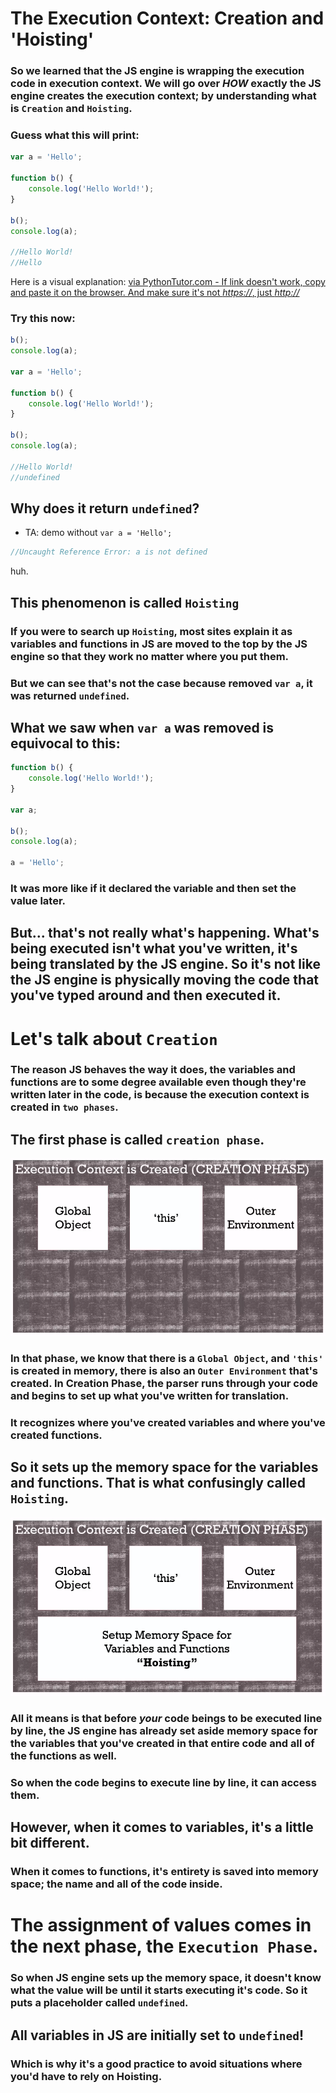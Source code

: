 # The Execution Context: Creation and 'Hoisting'

### So we learned that the JS engine is wrapping the execution code in execution context. We will go over **_HOW_** exactly the JS engine creates the execution context; by understanding what is `Creation` and `Hoisting`.

### Guess what this will print:

```javascript
var a = 'Hello';

function b() {
    console.log('Hello World!');
}

b();
console.log(a);

//Hello World!
//Hello
```

Here is a visual explanation: [via PythonTutor.com - If link doesn't work, copy and paste it on the browser. And make sure it's not _https://_, just _http://_](http://pythontutor.com/javascript.html#code=var%20a%20%3D%20%22Hello%22%3B%0A%0Afunction%20b%28%29%7B%0A%20%20%0A%20console.log%28%22Hello%20World!%22%29%3B%20%0A%7D%0A%0Ab%28%29%3B%0Aconsole.log%28a%29%3B&curInstr=0&mode=display&origin=opt-frontend.js&py=js&rawInputLstJSON=%5B%5D)

### Try this now:

```javascript
b();
console.log(a);

var a = 'Hello';

function b() {
    console.log('Hello World!');
}

b();
console.log(a);

//Hello World!
//undefined
```

## Why does it return `undefined`?

-   TA: demo without `var a = 'Hello';`

```javascript
//Uncaught Reference Error: a is not defined
```

huh.

## This phenomenon is called `Hoisting`

### If you were to search up `Hoisting`, most sites explain it as variables and functions in JS are moved to the top by the JS engine so that they work no matter where you put them.

### But we can see that's not the case because removed `var a`, it was returned `undefined`.

## What we saw when `var a` was removed is equivocal to this:

```javascript
function b() {
    console.log('Hello World!');
}

var a;

b();
console.log(a);

a = 'Hello';
```

### It was more like if it declared the variable and then set the value later.

## But... that's not really what's happening. What's being executed isn't what you've written, it's being translated by the JS engine. So it's not like the JS engine is physically moving the code that you've typed around and then executed it.

# Let's talk about `Creation`

### The reason JS behaves the way it does, the variables and functions are to some degree available even though they're written later in the code, is because the execution context is created in `two phases`.

## The first phase is called `creation phase`.

![creationPhasePart1](./img/creationPhase1.PNG)

### In that phase, we know that there is a `Global Object`, and `'this'` is created in memory, there is also an `Outer Environment` that's created. In Creation Phase, the parser runs through your code and begins to set up what you've written for translation.

### It recognizes where you've created variables and where you've created functions.

## So it sets up the memory space for the variables and functions. That is what confusingly called `Hoisting`.

![Hoisting](./img/Hoisting.PNG)

### All it means is that before _your_ code beings to be executed line by line, the JS engine has already set aside memory space for the variables that you've created in that entire code and all of the functions as well.

### So when the code begins to execute line by line, it can access them.

## However, when it comes to variables, it's a little bit different.

### When it comes to functions, it's entirety is saved into memory space; the name and all of the code inside.

# The assignment of values comes in the next phase, the `Execution Phase`.

### So when JS engine sets up the memory space, it doesn't know what the value will be until it starts executing it's code. So it puts a placeholder called `undefined`.

## All variables in JS are initially set to `undefined`!

### Which is why it's a good practice to avoid situations where you'd have to rely on Hoisting.
